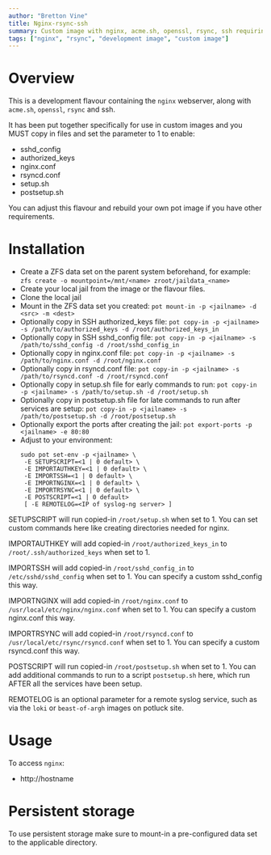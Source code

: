 ```yaml
---
author: "Bretton Vine"
title: Nginx-rsync-ssh
summary: Custom image with nginx, acme.sh, openssl, rsync, ssh requiring copied-in config files
tags: ["nginx", "rsync", "development image", "custom image"]
---
```


# Overview

This is a development flavour containing the ```nginx``` webserver, along with ```acme.sh```, ```openssl```, ```rsync``` and ssh.

It has been put together specifically for use in custom images and you MUST copy in files and set the parameter to 1 to enable:
- sshd_config
- authorized_keys
- nginx.conf
- rsyncd.conf
- setup.sh
- postsetup.sh

You can adjust this flavour and rebuild your own pot image if you have other requirements.

# Installation

* Create a ZFS data set on the parent system beforehand, for example:
  ```zfs create -o mountpoint=/mnt/<name> zroot/jaildata_<name>```
* Create your local jail from the image or the flavour files.
* Clone the local jail
* Mount in the ZFS data set you created:
  ```pot mount-in -p <jailname> -d <src> -m <dest>```
* Optionally copy in SSH authorized_keys file:
  ```pot copy-in -p <jailname> -s /path/to/authorized_keys -d /root/authorized_keys_in```
* Optionally copy in SSH sshd_config file:
  ```pot copy-in -p <jailname> -s /path/to/sshd_config -d /root/sshd_config_in```
* Optionally copy in nginx.conf file:
  ```pot copy-in -p <jailname> -s /path/to/nginx.conf -d /root/nginx.conf```
* Optionally copy in rsyncd.conf file:
  ```pot copy-in -p <jailname> -s /path/to/rsyncd.conf -d /root/rsyncd.conf```
* Optionally copy in setup.sh file for early commands to run:
  ```pot copy-in -p <jailname> -s /path/to/setup.sh -d /root/setup.sh```
* Optionally copy in postsetup.sh file for late commands to run after services are setup:
  ```pot copy-in -p <jailname> -s /path/to/postsetup.sh -d /root/postsetup.sh```
* Optionally export the ports after creating the jail:
  ```pot export-ports -p <jailname> -e 80:80```
* Adjust to your environment:
  ```
  sudo pot set-env -p <jailname> \
   -E SETUPSCRIPT=<1 | 0 default> \
   -E IMPORTAUTHKEY=<1 | 0 default> \
   -E IMPORTSSH=<1 | 0 default> \
   -E IMPORTNGINX=<1 | 0 default> \
   -E IMPORTRSYNC=<1 | 0 default> \
   -E POSTSCRIPT=<1 | 0 default>
   [ -E REMOTELOG=<IP of syslog-ng server> ]
  ```

SETUPSCRIPT will run copied-in ```/root/setup.sh``` when set to 1. You can set custom commands here like creating directories needed for nginx.

IMPORTAUTHKEY will add copied-in ```/root/authorized_keys_in``` to ```/root/.ssh/authorized_keys``` when set to 1.

IMPORTSSH will add copied-in ```/root/sshd_config_in``` to ```/etc/sshd/sshd_config``` when set to 1. You can specify a custom sshd_config this way.

IMPORTNGINX will add copied-in ```/root/nginx.conf``` to ```/usr/local/etc/nginx/nginx.conf``` when set to 1. You can specify a custom nginx.conf this way.

IMPORTRSYNC will add copied-in ```/root/rsyncd.conf``` to ```/usr/local/etc/rsync/rsyncd.conf``` when set to 1. You can specify a custom rsyncd.conf this way.

POSTSCRIPT will run copied-in ```/root/postsetup.sh``` when set to 1. You can add additional commands to run to a script ```postsetup.sh``` here, which run AFTER all the services have been setup.

REMOTELOG is an optional parameter for a remote syslog service, such as via the `loki` or `beast-of-argh` images on potluck site.

# Usage
To access ```nginx```:
* http://hostname

# Persistent storage

To use persistent storage make sure to mount-in a pre-configured data set to the applicable directory.
